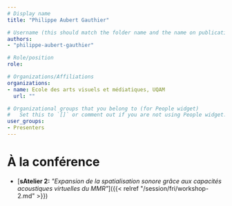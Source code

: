 ```yaml
---
# Display name
title: "Philippe Aubert Gauthier"

# Username (this should match the folder name and the name on publications)
authors:
- "philippe-aubert-gauthier"

# Role/position
role:

# Organizations/Affiliations
organizations: 
- name: Ecole des arts visuels et médiatiques, UQAM
  url: ""

# Organizational groups that you belong to (for People widget)
#   Set this to `[]` or comment out if you are not using People widget.
user_groups:
- Presenters
---
```

<!-- 
# À propos

Elit exercitation eu occaecat velit ad. 
-->

# À la conférence

- [**sAtelier 2:** *"Expansion de la spatialisation sonore grâce aux capacités acoustiques virtuelles du MMR"*]({{< relref "/session/fri/workshop-2.md" >}})